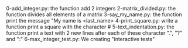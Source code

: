 0-add_integer.py: the function add 2 integers
2-matrix_divided.py: the function divides all elements of a matrix
3-say_my_name.py: the function print the message "My name is <first name> <last_name>
4-print_square.py: write a function print a square with the character #
5-text_indentation.py: the function print a text with 2 new lines after each of these character ".", "?" and ":"
6-max_integer_test.py: We creating "interactive tests"